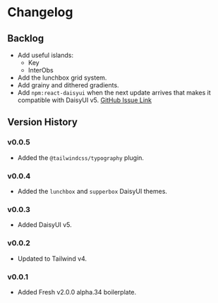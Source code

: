 # Changelog

## Backlog

- Add useful islands:
  - Key
  - InterObs
- Add the lunchbox grid system.
- Add grainy and dithered gradients.
- Add `npm:react-daisyui` when the next update arrives that makes it compatible
  with DaisyUI v5.
  [GitHub Issue Link](https://github.com/daisyui/react-daisyui/issues/470)

## Version History

### v0.0.5

- Added the `@tailwindcss/typography` plugin.

### v0.0.4

- Added the `lunchbox` and `supperbox` DaisyUI themes.

### v0.0.3

- Added DaisyUI v5.

### v0.0.2

- Updated to Tailwind v4.

### v0.0.1

- Added Fresh v2.0.0 alpha.34 boilerplate.
